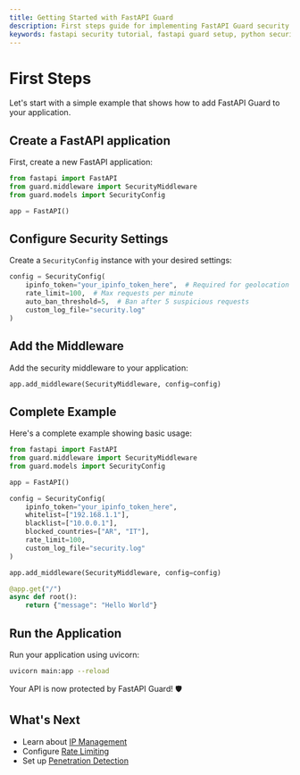 ```yaml
---
title: Getting Started with FastAPI Guard
description: First steps guide for implementing FastAPI Guard security features in your FastAPI application
keywords: fastapi security tutorial, fastapi guard setup, python security middleware
---
```


# First Steps

Let's start with a simple example that shows how to add FastAPI Guard to your application.

## Create a FastAPI application

First, create a new FastAPI application:

```python
from fastapi import FastAPI
from guard.middleware import SecurityMiddleware
from guard.models import SecurityConfig

app = FastAPI()
```

## Configure Security Settings

Create a `SecurityConfig` instance with your desired settings:

```python
config = SecurityConfig(
    ipinfo_token="your_ipinfo_token_here",  # Required for geolocation
    rate_limit=100,  # Max requests per minute
    auto_ban_threshold=5,  # Ban after 5 suspicious requests
    custom_log_file="security.log"
)
```

## Add the Middleware

Add the security middleware to your application:

```python
app.add_middleware(SecurityMiddleware, config=config)
```

## Complete Example

Here's a complete example showing basic usage:

```python
from fastapi import FastAPI
from guard.middleware import SecurityMiddleware
from guard.models import SecurityConfig

app = FastAPI()

config = SecurityConfig(
    ipinfo_token="your_ipinfo_token_here",
    whitelist=["192.168.1.1"],
    blacklist=["10.0.0.1"],
    blocked_countries=["AR", "IT"],
    rate_limit=100,
    custom_log_file="security.log"
)

app.add_middleware(SecurityMiddleware, config=config)

@app.get("/")
async def root():
    return {"message": "Hello World"}
```

## Run the Application

Run your application using uvicorn:

```bash
uvicorn main:app --reload
```

Your API is now protected by FastAPI Guard! 🛡️

## What's Next

- Learn about [IP Management](ip-management/banning.md)
- Configure [Rate Limiting](security/rate-limiting.md)
- Set up [Penetration Detection](security/penetration-detection.md)